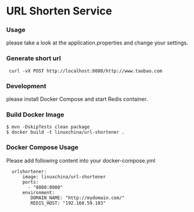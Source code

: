 URL Shorten Service
========================================

### Usage 
please take a look at the application.properties and change your settings.

### Generate short url

     curl -vX POST http://localhost:8080/http://www.taobao.com

### Development
please install Docker Compose and start Redis container.

### Build Docker Image

    $ mvn -DskipTests clean package
    $ docker build -t linuxchina/url-shortener . 

### Docker Compose Usage
Please add following content into your docker-compose.yml

      urlshortener:
          image: linuxchina/url-shortener
          ports:
            - "8080:8080"
          environment:
             DOMAIN_NAME: "http://mydomain.com/"
             REDIS_HOST: "192.168.59.103"
  
